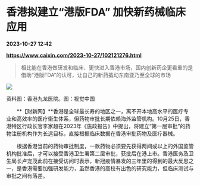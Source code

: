 # 香港拟建立“港版FDA” 加快新药械临床应用

**2023-10-27 12:42**

**https://www.caixin.com/2023-10-27/102121276.html**

> 相比能在香港做研发和临床、更快进入香港市场，国内创新药企更看重的是借助“港版FDA”的认可，让自己的新药撬动东南亚乃至全球的市场

  

![](https://img.caixin.com/2023-10-27/169840961521364_840_560.jpg)

资料图：香港九龙医院。图：视觉中国

  

　　**【财新网】**香港是全球最长寿的地区之一，离不开本地高水平的医疗专业和高效率的医疗衞生体系，但药物审批长期依赖海外监管机构。10月25日，香港特区行政长官李家超在2023年《施政报告》中提出，将建立“第一层审批”的药物注册机构作为长远目标，直接根据临床数据在香港审批药物及医疗器械。

　　根据香港当前的药物审批制度，一款药物必须要先获得两间或以上的外国监管机构批准后，才可以接受香港卫生署第二层审批，获批后在港上市。香港医务及卫生局长卢宠茂此前在接受访问时表示，新冠疫情暴发的三年里的得到的最大反思之一，是香港需要加强研发能力，虽然香港的高校有出色的研究能力，但临床测试与审批之间有落差。